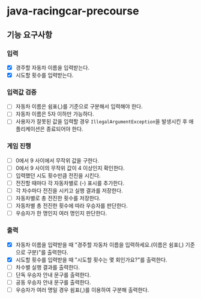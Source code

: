 # java-racingcar-precourse

## 기능 요구사항

### 입력

- [x] 경주할 자동차 이름을 입력받는다.
- [x] 시도할 횟수를 입력받는다.

### 입력값 검증

- [ ] 자동차 이름은 쉼표(,)를 기준으로 구분해서 입력해야 한다.
- [ ] 자동차 이름은 5자 이하만 가능하다.
- [ ] 사용자가 잘못된 값을 입력할 경우 `IllegalArgumentException`을 발생시킨 후 애플리케이션은 종료되어야 한다.

### 게임 진행

- [ ] 0에서 9 사이에서 무작위 값을 구한다.
- [ ] 0에서 9 사이의 무작위 값이 4 이상인지 확인한다.
- [ ] 입력했던 시도 횟수만큼 전진을 시킨다.
- [ ] 전진할 때마다 각 자동차별로 (-) 표시를 추가한다.
- [ ] 각 차수마다 전진을 시키고 실행 결과를 저장한다.
- [ ] 자동차별로 총 전진한 횟수를 저장한다.
- [ ] 자동차별 총 전진한 횟수에 따라 우승자를 판단한다.
- [ ] 우승자가 한 명인지 여러 명인지 판단한다.

### 출력

- [x] 자동차 이름을 입력받을 때 "경주할 자동차 이름을 입력하세요.(이름은 쉼표(,) 기준으로 구분)"를 출력한다.
- [x] 시도할 횟수를 입력받을 때 "시도할 횟수는 몇 회인가요?"를 출력한다.
- [ ] 차수별 실행 결과를 출력한다.
- [ ] 단독 우승자 안내 문구를 출력한다.
- [ ] 공동 우승자 안내 문구를 출력한다.
- [ ] 우승자가 여러 명일 경우 쉼표(,)를 이용하여 구분해 출력한다.
